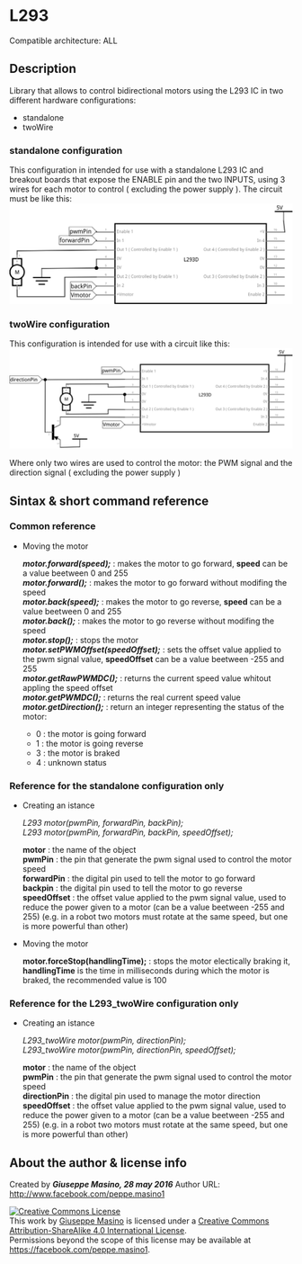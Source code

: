 # L293 #

Compatible architecture: ALL

## Description ##

Library that allows to control bidirectional motors using the L293 IC in two different hardware configurations:

- standalone
- twoWire

### standalone configuration ###

This configuration in intended for use with a standalone L293 IC and breakout boards that expose the ENABLE pin and the two INPUTS, using 3 wires for each motor to control ( excluding the power supply ).
The circuit must be like this:
![L293_standalone HW configuration](https://github.com/HackerInside0/Arduino_L293/blob/master/extras/L293_standalone-HW-conf.png)

### twoWire configuration ###

This configuration is intended for use with a circuit like this:
![L293_twoWire HW configuration](https://github.com/HackerInside0/Arduino_L293/blob/master/extras/L293_twoWire-HW-conf.png)

Where only two wires are used to control the motor: the PWM signal and the direction signal ( excluding the power supply )

## Sintax & short command reference ##
### Common reference ###

- Moving the motor

  ***motor.forward(speed);***  : makes the motor to go forward, **speed** can be a value beetween 0 and 255  
  ***motor.forward();***       : makes the motor to go forward without modifing the speed  
  ***motor.back(speed);***     : makes the motor to go reverse, **speed** can be a value beetween 0 and 255  
  ***motor.back();***          : makes the motor to go reverse without modifing the speed  
  ***motor.stop();***          : stops the motor  
  ***motor.setPWMOffset(speedOffset);*** : sets the offset value applied to the pwm signal value, **speedOffset** can be a value beetween -255 and 255  
  ***motor.getRawPWMDC();***   : returns the current speed value whitout appling the speed offset  
  ***motor.getPWMDC();***      : returns the real current speed value  
  ***motor.getDirection();***  : return an integer representing the status of the motor: 
  - 0 : the motor is going forward  
  - 1 : the motor is going reverse  
  - 3 : the motor is braked  
  - 4 : unknown status
  
### Reference for the standalone configuration only ###

- Creating an istance  

    *L293 motor(pwmPin, forwardPin, backPin);*   
    *L293 motor(pwmPin, forwardPin, backPin, speedOffset);*  
    
    **motor**       : the name of the object  
    **pwmPin**      : the pin that generate the pwm signal used to control the motor speed  
    **forwardPin**  : the digital pin used to tell the motor to go forward  
    **backpin**     : the digital pin used to tell the motor to go reverse  
    **speedOffset** : the offset value applied to the pwm signal value, used to reduce the power given to a motor (can be a value beetween -255 and 255) (e.g. in a robot two motors must rotate at the same speed, but one is more powerful than other)  
					  
- Moving the motor
 	
	**motor.forceStop(handlingTime);** : stops the motor electically braking it, **handlingTime** is the time in milliseconds during which the motor is braked, the recommended value is 100

### Reference for the L293_twoWire configuration only ###

- Creating an istance  

    *L293_twoWire motor(pwmPin, directionPin);*   
    *L293_twoWire motor(pwmPin, directionPin, speedOffset);*  
    
    **motor**        : the name of the object  
    **pwmPin**       : the pin that generate the pwm signal used to control the motor speed  
    **directionPin** : the digital pin used to manage the motor direction  
    **speedOffset**  : the offset value applied to the pwm signal value, used to reduce the power given to a motor (can be a value beetween -255 and 255)
                      (e.g. in a robot two motors must rotate at the same speed, but one is more powerful than other)  



## About the author & license info

Created by ***Giuseppe Masino, 28 may 2016***
Author URL: http://www.facebook.com/peppe.masino1

<a rel="license" href="http://creativecommons.org/licenses/by-sa/4.0/"><img alt="Creative Commons License" style="border-width:0" src="https://i.creativecommons.org/l/by-sa/4.0/88x31.png" /></a><br />This work by <a xmlns:cc="http://creativecommons.org/ns#" href="https://github.com/HackerInside0/Arduino_L293.git" property="cc:attributionName" rel="cc:attributionURL">Giuseppe Masino</a> is licensed under a <a rel="license" href="http://creativecommons.org/licenses/by-sa/4.0/">Creative Commons Attribution-ShareAlike 4.0 International License</a>.<br />Permissions beyond the scope of this license may be available at <a xmlns:cc="http://creativecommons.org/ns#" href="https://facebook.com/peppe.masino1" rel="cc:morePermissions">https://facebook.com/peppe.masino1</a>.
